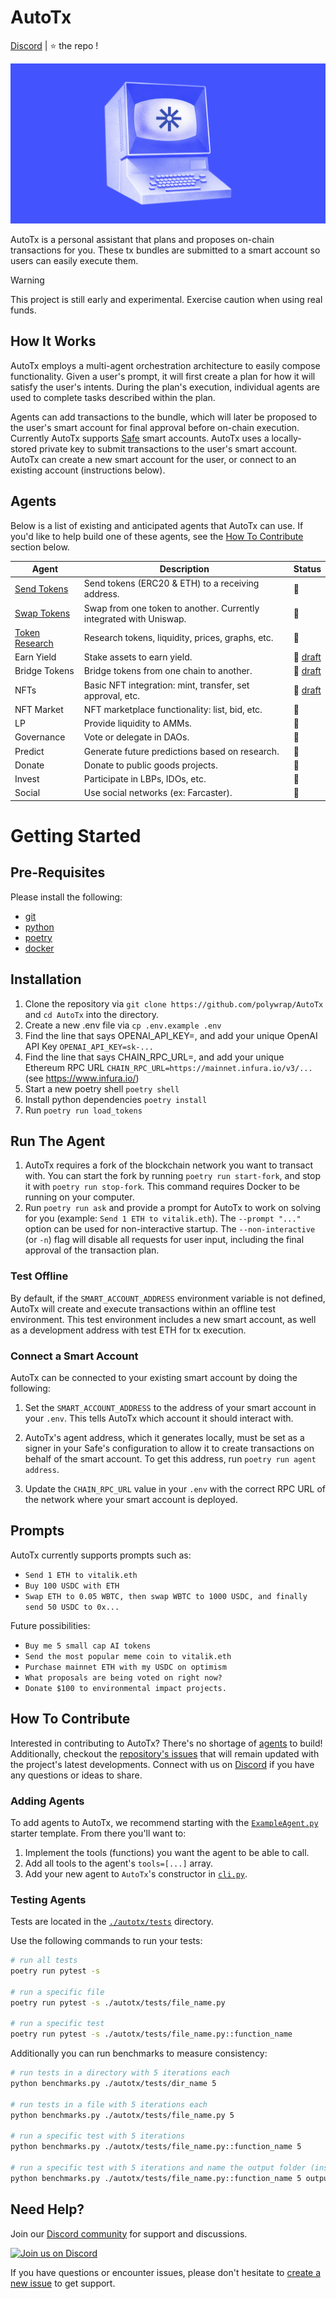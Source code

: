 # AutoTx
[Discord](https://discord.gg/k7UCsH3ps9) | :star: the repo !  

![](./docs/img/banner.png)


AutoTx is a personal assistant that plans and proposes on-chain transactions for you. These tx bundles are submitted to a smart account so users can easily execute them.

> [!WARNING]  
> This project is still early and experimental. Exercise caution when using real funds.  

## How It Works

AutoTx employs a multi-agent orchestration architecture to easily compose functionality. Given a user's prompt, it will first create a plan for how it will satisfy the user's intents. During the plan's execution, individual agents are used to complete tasks described within the plan.

Agents can add transactions to the bundle, which will later be proposed to the user's smart account for final approval before on-chain execution. Currently AutoTx supports [Safe](https://safe.global/) smart accounts. AutoTx uses a locally-stored private key to submit transactions to the user's smart account. AutoTx can create a new smart account for the user, or connect to an existing account (instructions below).

## Agents

Below is a list of existing and anticipated agents that AutoTx can use. If you'd like to help build one of these agents, see the [How To Contribute](#how-to-contribute) section below.

| Agent | Description | Status |
|-|-|-|
| [Send Tokens](./autotx/agents/SendTokensAgent.py) | Send tokens (ERC20 & ETH) to a receiving address. | :rocket: |
| [Swap Tokens](./autotx/agents/SwapTokensAgent.py) | Swap from one token to another. Currently integrated with Uniswap. | :rocket: |
| [Token Research](./autotx/agents/ResearchTokensAgent.py) | Research tokens, liquidity, prices, graphs, etc. | :rocket: |
| Earn Yield | Stake assets to earn yield. | :memo: [draft](https://github.com/polywrap/AutoTx/issues/98) |
| Bridge Tokens | Bridge tokens from one chain to another. | :memo: [draft](https://github.com/polywrap/AutoTx/issues/46) |
| NFTs | Basic NFT integration: mint, transfer, set approval, etc. | :memo: [draft](https://github.com/polywrap/AutoTx/issues/45) |
| NFT Market | NFT marketplace functionality: list, bid, etc. | :thought_balloon: |
| LP | Provide liquidity to AMMs. | :thought_balloon: |
| Governance | Vote or delegate in DAOs. | :thought_balloon: |
| Predict | Generate future predictions based on research. | :thought_balloon: |
| Donate | Donate to public goods projects. | :thought_balloon: |
| Invest | Participate in LBPs, IDOs, etc. | :thought_balloon: |
| Social | Use social networks (ex: Farcaster). | :thought_balloon: |

# Getting Started
## Pre-Requisites
Please install the following:
- [git](https://git-scm.com/book/en/v2/Getting-Started-Installing-Git)
- [python](https://www.python.org/downloads/)
- [poetry](https://python-poetry.org/docs/#installation)
- [docker](https://www.docker.com/)

## Installation
1. Clone the repository via `git clone https://github.com/polywrap/AutoTx` and `cd AutoTx` into the directory.
2. Create a new .env file via `cp .env.example .env`
3. Find the line that says OPENAI_API_KEY=, and add your unique OpenAI API Key `OPENAI_API_KEY=sk-...`
4. Find the line that says CHAIN_RPC_URL=, and add your unique Ethereum RPC URL `CHAIN_RPC_URL=https://mainnet.infura.io/v3/...` (see https://www.infura.io/)
5. Start a new poetry shell `poetry shell`
6. Install python dependencies `poetry install`
7. Run `poetry run load_tokens`

## Run The Agent

1. AutoTx requires a fork of the blockchain network you want to transact with. You can start the fork by running `poetry run start-fork`, and stop it with `poetry run stop-fork`. This command requires Docker to be running on your computer.
2. Run `poetry run ask` and provide a prompt for AutoTx to work on solving for you (example: `Send 1 ETH to vitalik.eth`). The `--prompt "..."` option can be used for non-interactive startup. The `--non-interactive` (or `-n`) flag will disable all requests for user input, including the final approval of the transaction plan.

### Test Offline
By default, if the `SMART_ACCOUNT_ADDRESS` environment variable is not defined, AutoTx will create and execute transactions within an offline test environment. This test environment includes a new smart account, as well as a development address with test ETH for tx execution.

### Connect a Smart Account
AutoTx can be connected to your existing smart account by doing the following:

1. Set the `SMART_ACCOUNT_ADDRESS` to the address of your smart account in your `.env`. This tells AutoTx which account it should interact with.

2. AutoTx's agent address, which it generates locally, must be set as a signer in your Safe's configuration to allow it to create transactions on behalf of the smart account. To get this address, run `poetry run agent address`.

3. Update the `CHAIN_RPC_URL` value in your `.env` with the correct RPC URL of the network where your smart account is deployed.


## Prompts
AutoTx currently supports prompts such as:
* `Send 1 ETH to vitalik.eth`  
* `Buy 100 USDC with ETH`  
* `Swap ETH to 0.05 WBTC, then swap WBTC to 1000 USDC, and finally send 50 USDC to 0x...`  

Future possibilities:
* `Buy me 5 small cap AI tokens`
* `Send the most popular meme coin to vitalik.eth`
* `Purchase mainnet ETH with my USDC on optimism`
* `What proposals are being voted on right now?`
* `Donate $100 to environmental impact projects.`

## How To Contribute
Interested in contributing to AutoTx? There's no shortage of [agents](#agents) to build! Additionally, checkout the [repository's issues](https://github.com/polywrap/AutoTx/issues) that will remain updated with the project's latest developments. Connect with us on [Discord](https://discord.gg/k7UCsH3ps9) if you have any questions or ideas to share.

### Adding Agents

To add agents to AutoTx, we recommend starting with the [`ExampleAgent.py`](./autotx/agents/ExampleAgent.py) starter template. From there you'll want to:
1. Implement the tools (functions) you want the agent to be able to call.
2. Add all tools to the agent's `tools=[...]` array.
3. Add your new agent to `AutoTx`'s constructor in [`cli.py`](./autotx/cli.py).

### Testing Agents

Tests are located in the [`./autotx/tests`](./autotx/tests/) directory.

Use the following commands to run your tests:
```bash
# run all tests
poetry run pytest -s

# run a specific file
poetry run pytest -s ./autotx/tests/file_name.py

# run a specific test
poetry run pytest -s ./autotx/tests/file_name.py::function_name
```

Additionally you can run benchmarks to measure consistency:
```bash
# run tests in a directory with 5 iterations each
python benchmarks.py ./autotx/tests/dir_name 5

# run tests in a file with 5 iterations each
python benchmarks.py ./autotx/tests/file_name.py 5

# run a specific test with 5 iterations
python benchmarks.py ./autotx/tests/file_name.py::function_name 5

# run a specific test with 5 iterations and name the output folder (instead of the default timestamp)
python benchmarks.py ./autotx/tests/file_name.py::function_name 5 output_folder_name
```

## Need Help?

Join our [Discord community](https://discord.gg/k7UCsH3ps9) for support and discussions.

[![Join us on Discord](https://invidget.switchblade.xyz/k7UCsH3ps9)](https://discord.com/invite/k7UCsH3ps9)

If you have questions or encounter issues, please don't hesitate to [create a new issue](https://github.com/polywrap/AutoTx/issues/new) to get support.
